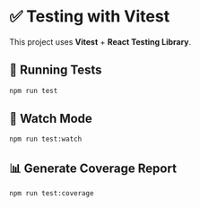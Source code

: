 # ✅ Testing with Vitest

This project uses **Vitest** + **React Testing Library**.

## 🚀 Running Tests
```sh
npm run test
```
## 🔄 Watch Mode
```sh
npm run test:watch
````

## 📊 Generate Coverage Report
```sh
npm run test:coverage
```

